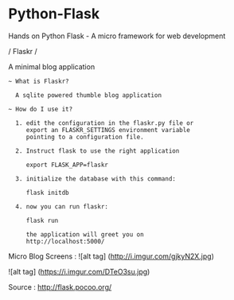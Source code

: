# Python-Flask
Hands on Python Flask - A micro framework for web development

 / Flaskr /

  A minimal blog application


    ~ What is Flaskr?

      A sqlite powered thumble blog application

    ~ How do I use it?

      1. edit the configuration in the flaskr.py file or
         export an FLASKR_SETTINGS environment variable
         pointing to a configuration file.

      2. Instruct flask to use the right application

         export FLASK_APP=flaskr

      3. initialize the database with this command:

         flask initdb

      4. now you can run flaskr:

         flask run

         the application will greet you on
         http://localhost:5000/
Micro Blog Screens : 
![alt tag] (http://i.imgur.com/gjkyN2X.jpg)

![alt tag] (https://i.imgur.com/DTeO3su.jpg)

Source : http://flask.pocoo.org/
